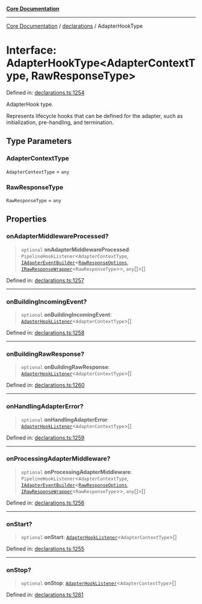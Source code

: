 [**Core Documentation**](../../README.md)

***

[Core Documentation](../../README.md) / [declarations](../README.md) / AdapterHookType

# Interface: AdapterHookType\<AdapterContextType, RawResponseType\>

Defined in: [declarations.ts:1254](https://github.com/stonemjs/core/blob/b1f29857c7f1e529739f22d486494bed3b22d2c6/src/declarations.ts#L1254)

AdapterHook type.

Represents lifecycle hooks that can be defined for the adapter, such as initialization, pre-handling, and termination.

## Type Parameters

### AdapterContextType

`AdapterContextType` = `any`

### RawResponseType

`RawResponseType` = `any`

## Properties

### onAdapterMiddlewareProcessed?

> `optional` **onAdapterMiddlewareProcessed**: `PipelineHookListener`\<`AdapterContextType`, [`IAdapterEventBuilder`](IAdapterEventBuilder.md)\<[`RawResponseOptions`](RawResponseOptions.md), [`IRawResponseWrapper`](IRawResponseWrapper.md)\<`RawResponseType`\>\>, `any`[]\>[]

Defined in: [declarations.ts:1257](https://github.com/stonemjs/core/blob/b1f29857c7f1e529739f22d486494bed3b22d2c6/src/declarations.ts#L1257)

***

### onBuildingIncomingEvent?

> `optional` **onBuildingIncomingEvent**: [`AdapterHookListener`](../type-aliases/AdapterHookListener.md)\<`AdapterContextType`\>[]

Defined in: [declarations.ts:1258](https://github.com/stonemjs/core/blob/b1f29857c7f1e529739f22d486494bed3b22d2c6/src/declarations.ts#L1258)

***

### onBuildingRawResponse?

> `optional` **onBuildingRawResponse**: [`AdapterHookListener`](../type-aliases/AdapterHookListener.md)\<`AdapterContextType`\>[]

Defined in: [declarations.ts:1260](https://github.com/stonemjs/core/blob/b1f29857c7f1e529739f22d486494bed3b22d2c6/src/declarations.ts#L1260)

***

### onHandlingAdapterError?

> `optional` **onHandlingAdapterError**: [`AdapterHookListener`](../type-aliases/AdapterHookListener.md)\<`AdapterContextType`\>[]

Defined in: [declarations.ts:1259](https://github.com/stonemjs/core/blob/b1f29857c7f1e529739f22d486494bed3b22d2c6/src/declarations.ts#L1259)

***

### onProcessingAdapterMiddleware?

> `optional` **onProcessingAdapterMiddleware**: `PipelineHookListener`\<`AdapterContextType`, [`IAdapterEventBuilder`](IAdapterEventBuilder.md)\<[`RawResponseOptions`](RawResponseOptions.md), [`IRawResponseWrapper`](IRawResponseWrapper.md)\<`RawResponseType`\>\>, `any`[]\>[]

Defined in: [declarations.ts:1256](https://github.com/stonemjs/core/blob/b1f29857c7f1e529739f22d486494bed3b22d2c6/src/declarations.ts#L1256)

***

### onStart?

> `optional` **onStart**: [`AdapterHookListener`](../type-aliases/AdapterHookListener.md)\<`AdapterContextType`\>[]

Defined in: [declarations.ts:1255](https://github.com/stonemjs/core/blob/b1f29857c7f1e529739f22d486494bed3b22d2c6/src/declarations.ts#L1255)

***

### onStop?

> `optional` **onStop**: [`AdapterHookListener`](../type-aliases/AdapterHookListener.md)\<`AdapterContextType`\>[]

Defined in: [declarations.ts:1261](https://github.com/stonemjs/core/blob/b1f29857c7f1e529739f22d486494bed3b22d2c6/src/declarations.ts#L1261)
